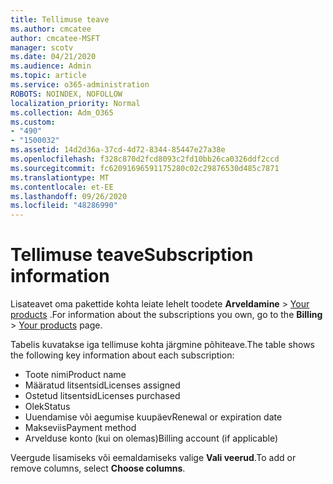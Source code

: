 ```yaml
---
title: Tellimuse teave
ms.author: cmcatee
author: cmcatee-MSFT
manager: scotv
ms.date: 04/21/2020
ms.audience: Admin
ms.topic: article
ms.service: o365-administration
ROBOTS: NOINDEX, NOFOLLOW
localization_priority: Normal
ms.collection: Adm_O365
ms.custom:
- "490"
- "1500032"
ms.assetid: 14d2d36a-37cd-4d72-8344-85447e27a38e
ms.openlocfilehash: f328c870d2fcd8093c2fd10bb26ca0326ddf2ccd
ms.sourcegitcommit: fc62091696591175280c02c29876530d485c7871
ms.translationtype: MT
ms.contentlocale: et-EE
ms.lasthandoff: 09/26/2020
ms.locfileid: "48286990"
---
```

# <a name="subscription-information"></a><span data-ttu-id="3eae0-102">Tellimuse teave</span><span class="sxs-lookup"><span data-stu-id="3eae0-102">Subscription information</span></span>

<span data-ttu-id="3eae0-103">Lisateavet oma pakettide kohta leiate lehelt toodete **Arveldamine** \> [Your products](https://go.microsoft.com/fwlink/p/?linkid=842054) .</span><span class="sxs-lookup"><span data-stu-id="3eae0-103">For information about the subscriptions you own, go to the **Billing** \> [Your products](https://go.microsoft.com/fwlink/p/?linkid=842054) page.</span></span>
  
<span data-ttu-id="3eae0-104">Tabelis kuvatakse iga tellimuse kohta järgmine põhiteave.</span><span class="sxs-lookup"><span data-stu-id="3eae0-104">The table shows the following key information about each subscription:</span></span>
  
- <span data-ttu-id="3eae0-105">Toote nimi</span><span class="sxs-lookup"><span data-stu-id="3eae0-105">Product name</span></span>
- <span data-ttu-id="3eae0-106">Määratud litsentsid</span><span class="sxs-lookup"><span data-stu-id="3eae0-106">Licenses assigned</span></span>
- <span data-ttu-id="3eae0-107">Ostetud litsentsid</span><span class="sxs-lookup"><span data-stu-id="3eae0-107">Licenses purchased</span></span>
- <span data-ttu-id="3eae0-108">Olek</span><span class="sxs-lookup"><span data-stu-id="3eae0-108">Status</span></span>
- <span data-ttu-id="3eae0-109">Uuendamise või aegumise kuupäev</span><span class="sxs-lookup"><span data-stu-id="3eae0-109">Renewal or expiration date</span></span>
- <span data-ttu-id="3eae0-110">Makseviis</span><span class="sxs-lookup"><span data-stu-id="3eae0-110">Payment method</span></span>
- <span data-ttu-id="3eae0-111">Arvelduse konto (kui on olemas)</span><span class="sxs-lookup"><span data-stu-id="3eae0-111">Billing account (if applicable)</span></span>
 
<span data-ttu-id="3eae0-112">Veergude lisamiseks või eemaldamiseks valige **Vali veerud**.</span><span class="sxs-lookup"><span data-stu-id="3eae0-112">To add or remove columns, select **Choose columns**.</span></span>